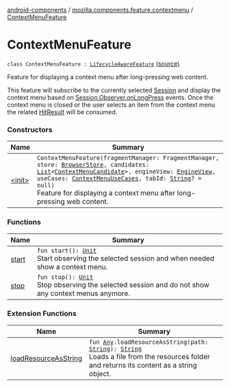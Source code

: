 [android-components](../../index.md) / [mozilla.components.feature.contextmenu](../index.md) / [ContextMenuFeature](./index.md)

# ContextMenuFeature

`class ContextMenuFeature : `[`LifecycleAwareFeature`](../../mozilla.components.support.base.feature/-lifecycle-aware-feature/index.md) [(source)](https://github.com/mozilla-mobile/android-components/blob/master/components/feature/contextmenu/src/main/java/mozilla/components/feature/contextmenu/ContextMenuFeature.kt#L47)

Feature for displaying a context menu after long-pressing web content.

This feature will subscribe to the currently selected [Session](../../mozilla.components.browser.session/-session/index.md) and display the context menu based on
[Session.Observer.onLongPress](../../mozilla.components.browser.session/-session/-observer/on-long-press.md) events. Once the context menu is closed or the user selects an item from the context
menu the related [HitResult](../../mozilla.components.concept.engine/-hit-result/index.md) will be consumed.

### Constructors

| Name | Summary |
|---|---|
| [&lt;init&gt;](-init-.md) | `ContextMenuFeature(fragmentManager: FragmentManager, store: `[`BrowserStore`](../../mozilla.components.browser.state.store/-browser-store/index.md)`, candidates: `[`List`](https://kotlinlang.org/api/latest/jvm/stdlib/kotlin.collections/-list/index.html)`<`[`ContextMenuCandidate`](../-context-menu-candidate/index.md)`>, engineView: `[`EngineView`](../../mozilla.components.concept.engine/-engine-view/index.md)`, useCases: `[`ContextMenuUseCases`](../-context-menu-use-cases/index.md)`, tabId: `[`String`](https://kotlinlang.org/api/latest/jvm/stdlib/kotlin/-string/index.html)`? = null)`<br>Feature for displaying a context menu after long-pressing web content. |

### Functions

| Name | Summary |
|---|---|
| [start](start.md) | `fun start(): `[`Unit`](https://kotlinlang.org/api/latest/jvm/stdlib/kotlin/-unit/index.html)<br>Start observing the selected session and when needed show a context menu. |
| [stop](stop.md) | `fun stop(): `[`Unit`](https://kotlinlang.org/api/latest/jvm/stdlib/kotlin/-unit/index.html)<br>Stop observing the selected session and do not show any context menus anymore. |

### Extension Functions

| Name | Summary |
|---|---|
| [loadResourceAsString](../../mozilla.components.support.test.file/kotlin.-any/load-resource-as-string.md) | `fun `[`Any`](https://kotlinlang.org/api/latest/jvm/stdlib/kotlin/-any/index.html)`.loadResourceAsString(path: `[`String`](https://kotlinlang.org/api/latest/jvm/stdlib/kotlin/-string/index.html)`): `[`String`](https://kotlinlang.org/api/latest/jvm/stdlib/kotlin/-string/index.html)<br>Loads a file from the resources folder and returns its content as a string object. |
